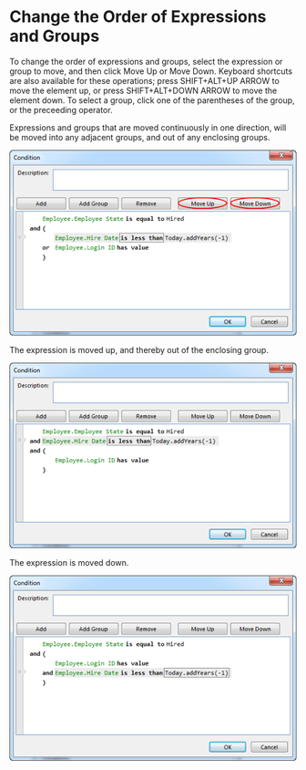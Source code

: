 # Change the Order of Expressions and Groups

To change the order of expressions and groups, select the expression or group to move, and then click Move Up or Move Down. Keyboard shortcuts are also available for these operations; press SHIFT+ALT+UP ARROW to move the element up, or press SHIFT+ALT+DOWN ARROW to move the element down. To select a group, click one of the parentheses of the group, or the preceeding operator.

Expressions and groups that are moved continuously in one direction, will be moved into any adjacent groups, and out of any enclosing groups.  

![IDC90E27B60F594D55.png](media/IDC90E27B60F594D55.png)

The expression is moved up, and thereby out of the enclosing group.

![ID7D8CCC3AA370407F.png](media/ID7D8CCC3AA370407F.png)

The expression is moved down.

![IDFC25090F2BE24363.png](media/IDFC25090F2BE24363.png)
